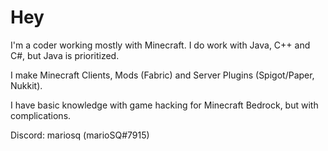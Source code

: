 # Hey

I'm a coder working mostly with Minecraft.
I do work with Java, C++ and C#, but Java is prioritized.

I make Minecraft Clients, Mods (Fabric) and Server Plugins (Spigot/Paper, Nukkit).

I have basic knowledge with game hacking for Minecraft Bedrock, but with complications.

Discord: mariosq (marioSQ#7915)
